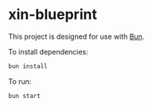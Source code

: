 # xin-blueprint

This project is designed for use with [Bun](https://bun.sh).

To install dependencies:

```bash
bun install
```

To run:

```bash
bun start
```
